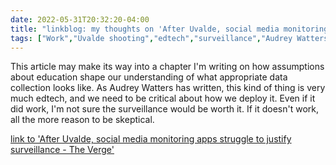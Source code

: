 ---date: 2022-05-31T20:32:20-04:00title: "linkblog: my thoughts on 'After Uvalde, social media monitoring apps struggle to justify surveillance - The Verge'"tags: ["Work","Uvalde shooting","edtech","surveillance","Audrey Watters"]---This article may make its way into a chapter I'm writing on how assumptions about education shape our understanding of what appropriate data collection looks like. As Audrey Watters has written, this kind of thing is very much edtech, and we need to be critical about how we deploy it. Even if it did work, I'm not sure the surveillance would be worth it. If it doesn't work, all the more reason to be skeptical. [link to 'After Uvalde, social media monitoring apps struggle to justify surveillance - The Verge'](https://www.theverge.com/2022/5/31/23148541/digital-surveillance-school-shootings-social-sentinel-uvalde)